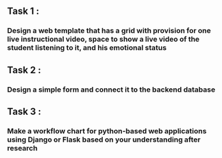 ## Task 1 :

### Design a web template that has a grid with provision for one live instructional video, space to show a live video of the student listening to it, and his emotional status 

## Task 2 : 

### Design a simple form and connect it to the backend database

## Task 3 : 

### Make a workflow chart for python-based web applications using Django or Flask based on your understanding after research
